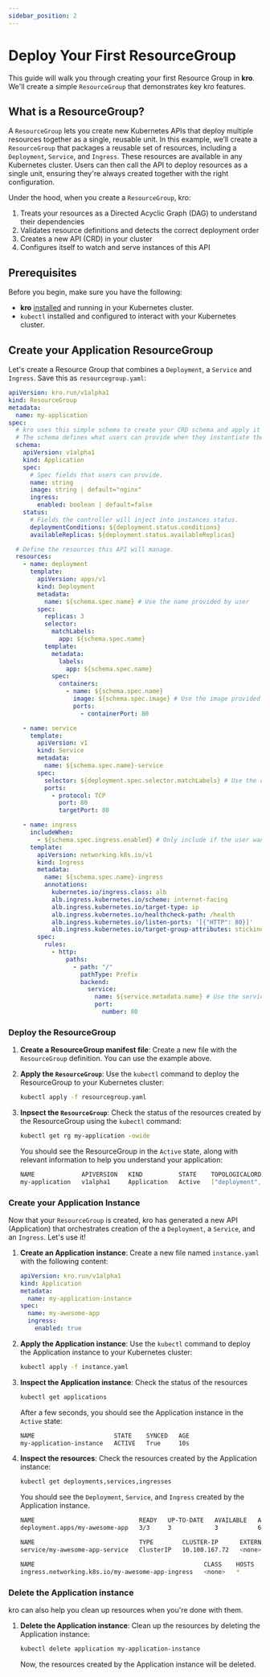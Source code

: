 ```yaml
---
sidebar_position: 2
---
```


# Deploy Your First ResourceGroup

This guide will walk you through creating your first Resource Group in **kro**.
We'll create a simple `ResourceGroup` that demonstrates key kro features.

## What is a **ResourceGroup**?

A `ResourceGroup` lets you create new Kubernetes APIs that deploy multiple
resources together as a single, reusable unit. In this example, we’ll create a
`ResourceGroup` that packages a reusable set of resources, including a
`Deployment`, `Service`, and `Ingress`. These resources are available in any
Kubernetes cluster. Users can then call the API to deploy resources as a single
unit, ensuring they're always created together with the right configuration.

Under the hood, when you create a `ResourceGroup`, kro:

1. Treats your resources as a Directed Acyclic Graph (DAG) to understand their
   dependencies
2. Validates resource definitions and detects the correct deployment order
3. Creates a new API (CRD) in your cluster
4. Configures itself to watch and serve instances of this API

## Prerequisites

Before you begin, make sure you have the following:

- **kro** [installed](./01-Installation.md) and running in your Kubernetes
  cluster.
- `kubectl` installed and configured to interact with your Kubernetes cluster.

## Create your Application ResourceGroup

Let's create a Resource Group that combines a `Deployment`, a `Service` and
`Ingress`. Save this as `resourcegroup.yaml`:

```yaml title="resourcegroup.yaml"
apiVersion: kro.run/v1alpha1
kind: ResourceGroup
metadata:
  name: my-application
spec:
  # kro uses this simple schema to create your CRD schema and apply it
  # The schema defines what users can provide when they instantiate the RG (create an instance).
  schema:
    apiVersion: v1alpha1
    kind: Application
    spec:
      # Spec fields that users can provide.
      name: string
      image: string | default="nginx"
      ingress:
        enabled: boolean | default=false
    status:
      # Fields the controller will inject into instances status.
      deploymentConditions: ${deployment.status.conditions}
      availableReplicas: ${deployment.status.availableReplicas}

  # Define the resources this API will manage.
  resources:
    - name: deployment
      template:
        apiVersion: apps/v1
        kind: Deployment
        metadata:
          name: ${schema.spec.name} # Use the name provided by user
        spec:
          replicas: 3
          selector:
            matchLabels:
              app: ${schema.spec.name}
          template:
            metadata:
              labels:
                app: ${schema.spec.name}
            spec:
              containers:
                - name: ${schema.spec.name}
                  image: ${schema.spec.image} # Use the image provided by user
                  ports:
                    - containerPort: 80

    - name: service
      template:
        apiVersion: v1
        kind: Service
        metadata:
          name: ${schema.spec.name}-service
        spec:
          selector: ${deployment.spec.selector.matchLabels} # Use the deployment selector
          ports:
            - protocol: TCP
              port: 80
              targetPort: 80

    - name: ingress
      includeWhen:
        - ${schema.spec.ingress.enabled} # Only include if the user wants to create an Ingress
      template:
        apiVersion: networking.k8s.io/v1
        kind: Ingress
        metadata:
          name: ${schema.spec.name}-ingress
          annotations:
            kubernetes.io/ingress.class: alb
            alb.ingress.kubernetes.io/scheme: internet-facing
            alb.ingress.kubernetes.io/target-type: ip
            alb.ingress.kubernetes.io/healthcheck-path: /health
            alb.ingress.kubernetes.io/listen-ports: '[{"HTTP": 80}]'
            alb.ingress.kubernetes.io/target-group-attributes: stickiness.enabled=true,stickiness.lb_cookie.duration_seconds=60
        spec:
          rules:
            - http:
                paths:
                  - path: "/"
                    pathType: Prefix
                    backend:
                      service:
                        name: ${service.metadata.name} # Use the service name
                        port:
                          number: 80
```

### Deploy the ResourceGroup

1. **Create a ResourceGroup manifest file**: Create a new file with the
   `ResourceGroup` definition. You can use the example above.

2. **Apply the `ResourceGroup`**: Use the `kubectl` command to deploy the
   ResourceGroup to your Kubernetes cluster:

   ```bash
   kubectl apply -f resourcegroup.yaml
   ```

3. **Inpsect the `ResourceGroup`**: Check the status of the resources created by
   the ResourceGroup using the `kubectl` command:

   ```bash
   kubectl get rg my-application -owide
   ```

   You should see the ResourceGroup in the `Active` state, along with relevant
   information to help you understand your application:

   ```bash
   NAME             APIVERSION   KIND          STATE    TOPOLOGICALORDER                     AGE
   my-application   v1alpha1     Application   Active   ["deployment","service","ingress"]   49
   ```

### Create your Application Instance

Now that your `ResourceGroup` is created, kro has generated a new API
(Application) that orchestrates creation of the a `Deployment`, a `Service`, and
an `Ingress`. Let's use it!

1. **Create an Application instance**: Create a new file named `instance.yaml`
   with the following content:

   ```yaml title="instance.yaml"
   apiVersion: kro.run/v1alpha1
   kind: Application
   metadata:
     name: my-application-instance
   spec:
     name: my-awesome-app
     ingress:
       enabled: true
   ```

2. **Apply the Application instance**: Use the `kubectl` command to deploy the
   Application instance to your Kubernetes cluster:

   ```bash
   kubectl apply -f instance.yaml
   ```

3. **Inspect the Application instance**: Check the status of the resources

   ```bash
   kubectl get applications
   ```

   After a few seconds, you should see the Application instance in the `Active`
   state:

   ```bash
   NAME                      STATE    SYNCED   AGE
   my-application-instance   ACTIVE   True     10s
   ```

4. **Inspect the resources**: Check the resources created by the Application
   instance:

   ```bash
   kubectl get deployments,services,ingresses
   ```

   You should see the `Deployment`, `Service`, and `Ingress` created by the
   Application instance.

   ```bash
   NAME                             READY   UP-TO-DATE   AVAILABLE   AGE
   deployment.apps/my-awesome-app   3/3     3            3           69s

   NAME                             TYPE        CLUSTER-IP      EXTERNAL-IP   PORT(S)   AGE
   service/my-awesome-app-service   ClusterIP   10.100.167.72   <none>        80/TCP    65s

   NAME                                               CLASS    HOSTS   ADDRESS   PORTS   AGE
   ingress.networking.k8s.io/my-awesome-app-ingress   <none>   *                 80      62s
   ```

### Delete the Application instance

kro can also help you clean up resources when you're done with them.

1. **Delete the Application instance**: Clean up the resources by deleting the
   Application instance:

   ```bash
   kubectl delete application my-application-instance
   ```

   Now, the resources created by the Application instance will be deleted.
